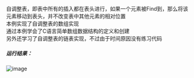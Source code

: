 自调整表，即表中所有的插入都在表头进行，如果一个元素被Find到，那么将该元素移动到表头，并不改变表中其他元素的相对位置  
本例实现了自调整表的数组实现  
通过本例学会了C语言简单数组数据结构的定义和创建  
另外还学习了自调整表的链表实现，不过由于时间原因没有练习代码  
##### 运行结果：  
![image](https://user-images.githubusercontent.com/91459872/137577572-4dbb5123-34c7-46dd-a0e5-dc50942500e4.png)
